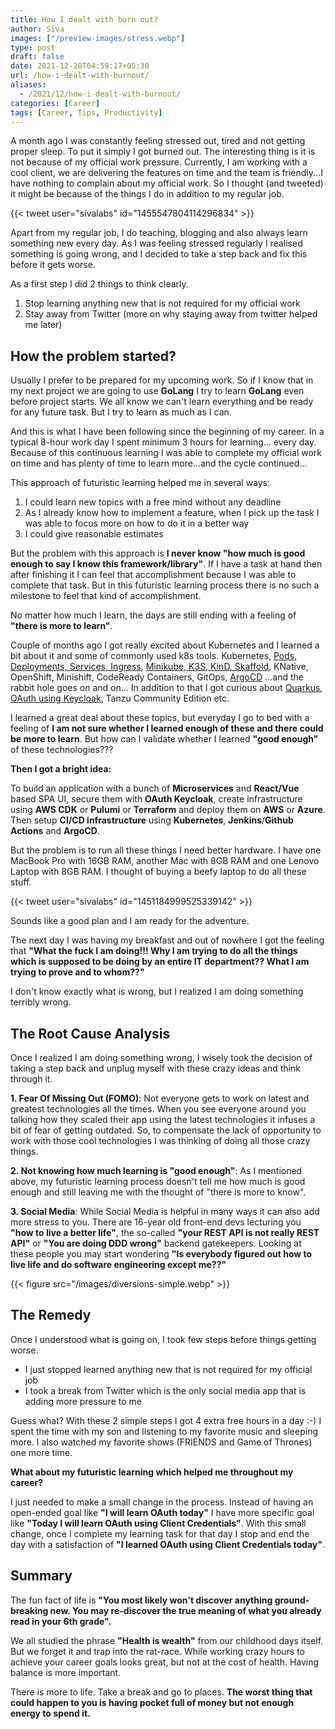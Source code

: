 ```yaml
---
title: How I dealt with burn out?
author: Siva
images: ["/preview-images/stress.webp"]
type: post
draft: false
date: 2021-12-20T04:59:17+05:30
url: /how-i-dealt-with-burnout/
aliases:
  - /2021/12/how-i-dealt-with-burnout/
categories: [Career]
tags: [Career, Tips, Productivity]
---
```


A month ago I was constantly feeling stressed out, tired and not getting proper sleep. To put it simply I got burned out.
The interesting thing is it is not because of my official work pressure. 
Currently, I am working with a cool client, we are delivering the features on time and the team is friendly...I have nothing to complain about my official work.
So I thought (and tweeted) it might be because of the things I do in addition to my regular job.

{{< tweet user="sivalabs" id="1455547804114296834" >}}

Apart from my regular job, I do teaching, blogging and also always learn something new every day.
As I was feeling stressed regularly I realised something is going wrong, and I decided to take a step back and fix this before it gets worse.

As a first step I did 2 things to think clearly.

1. Stop learning anything new that is not required for my official work
2. Stay away from Twitter (more on why staying away from twitter helped me later)


## How the problem started?
Usually I prefer to be prepared for my upcoming work. So if I know that in my next project we are going to use **GoLang** I try to learn **GoLang** even before project starts.
We all know we can't learn everything and be ready for any future task. But I try to learn as much as I can.

And this is what I have been following since the beginning of my career. In a typical 8-hour work day I spent minimum 3 hours for learning... every day.
Because of this continuous learning I was able to complete my official work on time and has plenty of time to learn more...and the cycle continued...

This approach of futuristic learning helped me in several ways:

1. I could learn new topics with a free mind without any deadline
2. As I already know how to implement a feature, when I pick up the task I was able to focus more on how to do it in a better way
3. I could give reasonable estimates

But the problem with this approach is **I never know "how much is good enough to say I know this framework/library"**.
If I have a task at hand then after finishing it I can feel that accomplishment because I was able to complete that task.
But in this futuristic learning process there is no such a milestone to feel that kind of accomplishment. 

No matter how much I learn, the days are still ending with a feeling of **"there is more to learn"**.

Couple of months ago I got really excited about Kubernetes and I learned a bit about it and some of commonly used k8s tools.
Kubernetes, [Pods, Deployments, Services, Ingress](https://www.sivalabs.in/getting-started-with-kubernetes/), [Minikube, K3S, KinD, Skaffold](https://github.com/sivaprasadreddy/geeksclub-microservices-spring-boot/tree/main/k8s), KNative, OpenShift, Minishift, CodeReady Containers, GitOps, [ArgoCD](https://github.com/sivaprasadreddy/geeksclub-gitops) ...and the rabbit hole goes on and on...
In addition to that I got curious about [Quarkus](https://github.com/sivaprasadreddy/geeksclub-microservices-quarkus), [OAuth using Keycloak](https://github.com/sivaprasadreddy/spring-boot-keycloak), Tanzu Community Edition etc. 

I learned a great deal about these topics, but everyday I go to bed with a feeling of **I am not sure whether I learned enough of these and there could be more to learn**.
But how can I validate whether I learned **"good enough"** of these technologies???

**Then I got a bright idea:**

To build an application with a bunch of **Microservices** and **React/Vue** based SPA UI, secure them with **OAuth Keycloak**, create infrastructure using **AWS CDK** or **Pulumi** or **Terraform** and deploy them on **AWS** or **Azure**. 
Then setup **CI/CD infrastructure** using **Kubernetes**, **Jenkins**/**Github Actions** and **ArgoCD**.

But the problem is to run all these things I need better hardware. I have one MacBook Pro with 16GB RAM, another Mac with 8GB RAM and one Lenovo Laptop with 8GB RAM. 
I thought of buying a beefy laptop to do all these stuff.

{{< tweet user="sivalabs" id="1451184999525339142" >}}

Sounds like a good plan and I am ready for the adventure.

The next day I was having my breakfast and out of nowhere I got the feeling that **"What the fuck I am doing!!! Why I am trying to do all the things which is supposed to be doing by an entire IT department?? What I am trying to prove and to whom??"**

I don't know exactly what is wrong, but I realized I am doing something terribly wrong.

## The Root Cause Analysis
Once I realized I am doing something wrong, I wisely took the decision of taking a step back and unplug myself with these crazy ideas and think through it.

**1. Fear Of Missing Out (FOMO)**: Not everyone gets to work on latest and greatest technologies all the times. When you see everyone around you talking how they scaled their app using the latest technologies it infuses a bit of fear of getting outdated. So, to compensate the lack of opportunity to work with those cool technologies I was thinking of doing all those crazy things.

**2. Not knowing how much learning is "good enough"**: As I mentioned above, my futuristic learning process doesn't tell me how much is good enough and still leaving me with the thought of "there is more to know".

**3. Social Media**: While Social Media is helpful in many ways it can also add more stress to you. There are 16-year old front-end devs lecturing you **"how to live a better life"**, the so-called **"your REST API is not really REST API"** or **"You are doing DDD wrong"** backend gatekeepers. Looking at these people you may start wondering **"Is everybody figured out how to live life and do software engineering except me??"**

{{< figure src="/images/diversions-simple.webp" >}}

## The Remedy
Once I understood what is going on, I took few steps before things getting worse.

* I just stopped learned anything new that is not required for my official job
* I took a break from Twitter which is the only social media app that is adding more pressure to me

Guess what? With these 2 simple steps I got 4 extra free hours in a day :-) I spent the time with my son and listening to my favorite music and sleeping more.
I also watched my favorite shows (FRIENDS and Game of Thrones) one more time. 

**What about my futuristic learning which helped me throughout my career?**

I just needed to make a small change in the process. Instead of having an open-ended goal like **"I will learn OAuth today"** I have more specific goal like **"Today I will learn OAuth using Client Credentials"**.
With this small change, once I complete my learning task for that day I stop and end the day with a satisfaction of **"I learned OAuth using Client Credentials today"**.

## Summary
The fun fact of life is **"You most likely won't discover anything ground-breaking new. You may re-discover the true meaning of what you already read in your 6th grade".**

We all studied the phrase **"Health is wealth"** from our childhood days itself. But we forget it and trap into the rat-race. 
While working crazy hours to achieve your career goals looks great, but not at the cost of health. Having balance is more important. 

There is more to life. Take a break and go to places. **The worst thing that could happen to you is having pocket full of money but not enough energy to spend it.**
